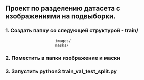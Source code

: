 ## Проект по разделению датасета с изображениями на подвыборки.

### 1. Создать папку со следующей структурой - train/
						  images/
						  masks/
### 2. Поместить в папки изображение и маски

### 3. Запустить python3 train_val_test_split.py

